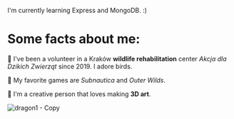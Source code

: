 I'm currently learning Express and MongoDB. :)

# Some facts about me:

🌺 I've been a volunteer in a Kraków **wildlife rehabilitation** center _Akcja dla Dzikich Zwierząt_ since 2019. I adore birds.

🌺 My favorite games are _Subnautica_ and _Outer Wilds_.

🌺 I'm a creative person that loves making **3D art**.


![dragon1 - Copy](https://github.com/PolishCrow23/PolishCrow23/assets/139121607/ee81f925-1bb6-4d9f-be32-248d483605d1)


<!--
**PolishCrow23/PolishCrow23** is a ✨ _special_ ✨ repository because its `README.md` (this file) appears on your GitHub profile.

Here are some ideas to get you started:

- 🔭 I’m currently working on ...
- 🌱 I’m currently learning ...
- 👯 I’m looking to collaborate on ...
- 🤔 I’m looking for help with ...
- 💬 Ask me about ...
- 📫 How to reach me: ...
- 😄 Pronouns: ...
- ⚡ Fun fact: ...
-->
